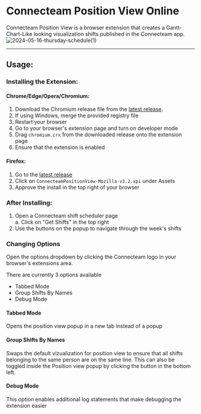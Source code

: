 # Connecteam Position View Online

Connecteam Position View is a browser extension that creates a Gantt-Chart-Like looking visualization shifts published in the Connecteam app.
![2024-05-16-thursday-schedule(1)](https://github.com/mhay10/ConnecteamPositionViewOnline/assets/34517662/b067241f-506c-4c39-aeec-4feb1c0d4427)

*********************

## Usage:

### Installing the Extension:

#### Chrome/Edge/Opera/Chromium:
1. Download the Chromium release file from the [latest release](https://github.com/mhay10/ConnecteamPositionViewOnline/releases/latest).
2. If using Windows, merge the provided registry file
3. Restart your browser
4. Go to your browser's extension page and turn on developer mode
5. Drag `chromium.crx` from the downloaded release onto the extension page
6. Ensure that the extension is enabled

#### Firefox:
1. Go to the [latest release](https://github.com/mhay10/ConnecteamPositionViewOnline/releases/latest)
2. Click on `ConnecteamPositionView-Mozilla-v3.2.xpi` under Assets
3. Approve the install in the top right of your browser

### After Installing:
1. Open a Connecteam shift scheduler page  
  a. Click on "Get Shifts" in the top right
2. Use the buttons on the popup to navigate through the week's shifts


### Changing Options
Open the options dropdown by clicking the Connecteam logo in your browser's extensions area.

There are currently 3 options available
- Tabbed Mode
- Group Shifts By Names
- Debug Mode

#### Tabbed Mode
Opens the position view popup in a new tab instead of a popup

#### Group Shifts By Names
Swaps the default vizualization for position view to ensure that all shifts belonging to the same person are on the same line. This can also be toggled inside the Position view popup by clicking the button in the bottom left.

#### Debug Mode
This option enables additional log statements that make debugging the extension easier

